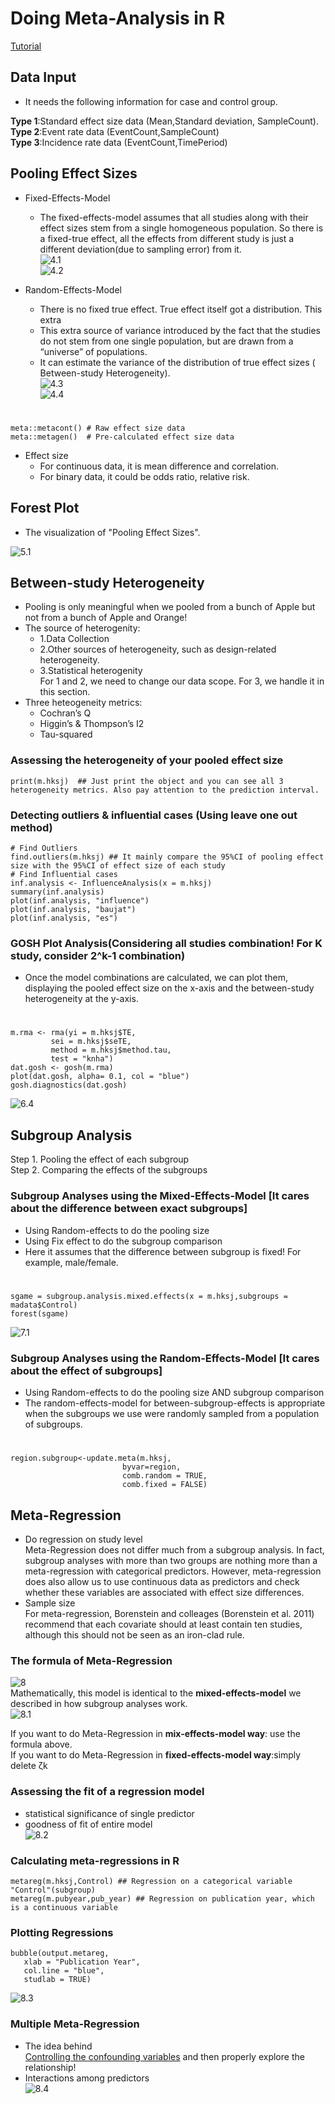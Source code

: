 # Doing Meta-Analysis in R
[Tutorial](https://bookdown.org/MathiasHarrer/Doing_Meta_Analysis_in_R/detecting-outliers-influential-cases.html)

## Data Input
* It needs the following information for case and control group.  

**Type 1**:Standard effect size data (Mean,Standard deviation, SampleCount).   
**Type 2**:Event rate data (EventCount,SampleCount)  
**Type 3**:Incidence rate data (EventCount,TimePeriod)


## Pooling Effect Sizes
* Fixed-Effects-Model  
	- The fixed-effects-model assumes that all studies along with their effect sizes stem from a single homogeneous population. So there is a fixed-true effect, all the effects from different study is just a different deviation(due to sampling error) from it.  
	![4.1](https://github.com/zhukuixi/AshenOne/blob/master/MetaAnalysisInR/img/4.1.png)  
    ![4.2](https://github.com/zhukuixi/AshenOne/blob/master/MetaAnalysisInR/img/4.2.png)

* Random-Effects-Model
	- There is no fixed true effect. True effect itself got a distribution. This extra
	- This extra source of variance introduced by the fact that the studies do not stem from one single population,     but are drawn from a “universe” of populations.
	- It can estimate the variance of the distribution of true effect sizes ( Between-study Heterogeneity).  
	![4.3](https://github.com/zhukuixi/AshenOne/blob/master/MetaAnalysisInR/img/4.3.png)    
	![4.4](https://github.com/zhukuixi/AshenOne/blob/master/MetaAnalysisInR/img/4.4.png)  
# 
	meta::metacont() # Raw effect size data
	meta::metagen()  # Pre-calculated effect size data

* Effect size  
	- For continuous data, it is mean difference and correlation.
	- For binary data, it could be odds ratio, relative risk.

## Forest Plot 
* The visualization of "Pooling Effect Sizes".

![5.1](https://github.com/zhukuixi/AshenOne/blob/master/MetaAnalysisInR/img/5.1.png)  


## Between-study Heterogeneity
 -  Pooling is only meaningful when we pooled from a bunch of Apple but not from a bunch of Apple and Orange!
 -  The source of heterogenity:
	 -  1.Data Collection
	 -  2.Other sources of heterogeneity, such as design-related heterogeneity.
	 -  3.Statistical heterogenity  
	For 1 and 2, we need to change our data scope.
	For 3, we handle it in this section.
 - Three heteogeneity metrics:
	- Cochran’s Q
	- Higgin’s & Thompson’s I2
	- Tau-squared

### Assessing the heterogeneity of your pooled effect size
	print(m.hksj)  ## Just print the object and you can see all 3 heterogeneity metrics. Also pay attention to the prediction interval.


### Detecting outliers & influential cases (Using leave one out method)
	# Find Outliers
	find.outliers(m.hksj) ## It mainly compare the 95%CI of pooling effect size with the 95%CI of effect size of each study
	# Find Influential cases
	inf.analysis <- InfluenceAnalysis(x = m.hksj)  
	summary(inf.analysis)
	plot(inf.analysis, "influence")
	plot(inf.analysis, "baujat")
	plot(inf.analysis, "es")
 
### GOSH Plot Analysis(Considering all studies combination! For K study, consider 2^k-1 combination)
* Once the model combinations are calculated, we can plot them, displaying the pooled effect size on the x-axis and the between-study heterogeneity at the y-axis.  
#  
	
	m.rma <- rma(yi = m.hksj$TE, 
             sei = m.hksj$seTE,
             method = m.hksj$method.tau,
             test = "knha")
	dat.gosh <- gosh(m.rma)
	plot(dat.gosh, alpha= 0.1, col = "blue")
	gosh.diagnostics(dat.gosh)
![6.4](https://github.com/zhukuixi/AshenOne/blob/master/MetaAnalysisInR/img/6.4.png)  


## Subgroup Analysis
Step 1. Pooling the effect of each subgroup  
Step 2. Comparing the effects of the subgroups


### Subgroup Analyses using the Mixed-Effects-Model  [It cares about the difference between exact subgroups]
* Using Random-effects to do the pooling size  
* Using Fix effect to do the subgroup comparison  
* Here it assumes that the difference between subgroup is fixed! For example, male/female.

#
	sgame = subgroup.analysis.mixed.effects(x = m.hksj,subgroups = madata$Control)
	forest(sgame)
![7.1](https://github.com/zhukuixi/AshenOne/blob/master/MetaAnalysisInR/img/7.1.png)
  
### Subgroup Analyses using the Random-Effects-Model  [It cares about the effect of subgroups]
* Using Random-effects to do the pooling size AND subgroup comparison    
* The random-effects-model for between-subgroup-effects is appropriate when the subgroups we use were randomly sampled from a population of subgroups.
#
	region.subgroup<-update.meta(m.hksj, 
                             byvar=region, 
                             comb.random = TRUE, 
                             comb.fixed = FALSE)

## Meta-Regression
* Do regression on study level  
Meta-Regression does not differ much from a subgroup analysis. In fact, subgroup analyses with more than two groups are nothing more than a meta-regression with categorical predictors. However, meta-regression does also allow us to use continuous data as predictors and check whether these variables are associated with effect size differences.  
* Sample size  
For meta-regression, Borenstein and colleages (Borenstein et al. 2011) recommend that each covariate should at least contain ten studies, although this should not be seen as an iron-clad rule.


### The formula of Meta-Regression
![8](https://github.com/zhukuixi/AshenOne/blob/master/MetaAnalysisInR/img/8.png)  
Mathematically, this model is identical to the **mixed-effects-model** we described in how subgroup analyses work.  
![8.1](https://github.com/zhukuixi/AshenOne/blob/master/MetaAnalysisInR/img/8.1.png)

If you want to do Meta-Regression in **mix-effects-model way**: use the formula above.  
If you want to do Meta-Regression in **fixed-effects-model way**:simply delete ζk   

### Assessing the fit of a regression model  
* statistical significance of single predictor
* goodness of fit of entire model   
![8.2](https://github.com/zhukuixi/AshenOne/blob/master/MetaAnalysisInR/img/8.2.png)

### Calculating meta-regressions in R
	metareg(m.hksj,Control) ## Regression on a categorical variable "Control"(subgroup)
	metareg(m.pubyear,pub_year) ## Regression on publication year, which is a continuous variable

### Plotting Regressions
	bubble(output.metareg,
       xlab = "Publication Year",
       col.line = "blue",
       studlab = TRUE)
![8.3](https://github.com/zhukuixi/AshenOne/blob/master/MetaAnalysisInR/img/8.3.png)

### Multiple Meta-Regression
* The idea behind  
  [Controlling the confounding variables](https://stats.stackexchange.com/questions/3944/explain-model-adjustment-in-plain-english)  and then properly explore the relationship! 
* Interactions among predictors  
![8.4](https://github.com/zhukuixi/AshenOne/blob/master/MetaAnalysisInR/img/8.4.png)